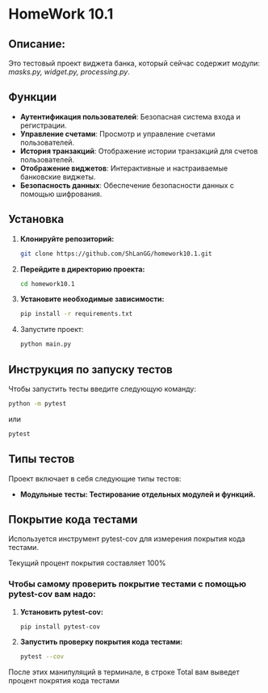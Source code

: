 # HomeWork 10.1
## Описание:
Это тестовый проект виджета банка, который сейчас содержит модули: *masks.py, widget.py, processing.py*.

## Функции

- **Аутентификация пользователей**: Безопасная система входа и регистрации.
- **Управление счетами**: Просмотр и управление счетами пользователей.
- **История транзакций**: Отображение истории транзакций для счетов пользователей.
- **Отображение виджетов**: Интерактивные и настраиваемые банковские виджеты.
- **Безопасность данных**: Обеспечение безопасности данных с помощью шифрования.

## Установка

1. **Клонируйте репозиторий:**
    ```bash
    git clone https://github.com/ShLanGG/homework10.1.git
    ```

2. **Перейдите в директорию проекта:**
    ```bash
    cd homework10.1
    ```

3. **Установите необходимые зависимости:**
    ```bash
    pip install -r requirements.txt
    ```

4. Запустите проект:
   ```bash
   python main.py
   ```

## Инструкция по запуску тестов

Чтобы запустить тесты введите следующую команду:
```bash
python -m pytest
```

или

```bash
pytest
```

## Типы тестов

Проект включает в себя следующие типы тестов:

- **Модульные тесты: Тестирование отдельных модулей и функций.**

## Покрытие кода тестами
Используется инструмент pytest-cov для измерения покрытия кода тестами. 

Текущий процент покрытия составляет 100%

### Чтобы самому проверить покрытие тестами с помощью pytest-cov вам надо:
1. **Установить pytest-cov:**
   ```bash
   pip install pytest-cov
   ```
2. **Запустить проверку покрытия кода тестами:**
   ```bash
   pytest --cov
   ```   
После этих манипуляций в терминале, в строке Total вам выведет процент покрятия кода тестами